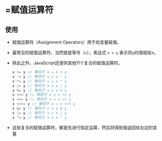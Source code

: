 # =赋值运算符

## 使用

  - 赋值运算符（Assignment Operators）用于给变量赋值。

  - 最常见的赋值运算符，当然就是等号（`=`），表达式 `x = y` 表示将y的值赋给x。

  - 除此之外，JavaScript还提供其他11个复合的赋值运算符。

    ```javascript
    x += y // 等同于 x = x + y
    x -= y // 等同于 x = x - y
    x *= y // 等同于 x = x * y
    x /= y // 等同于 x = x / y
    x %= y // 等同于 x = x % y
    x >>= y // 等同于 x = x >> y
    x <<= y // 等同于 x = x << y
    x >>>= y // 等同于 x = x >>> y
    x &= y // 等同于 x = x & y
    x |= y // 等同于 x = x | y
    x ^= y // 等同于 x = x ^ y
    ```

  - 这些复合的赋值运算符，都是先进行指定运算，然后将得到值返回给左边的变量
